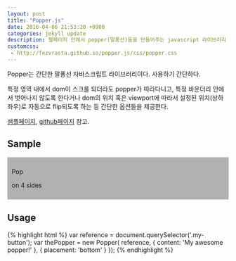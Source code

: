 ```yaml
---
layout: post
title: "Popper.js"
date: 2016-04-06 21:53:20 +0900
categories: jekyll update
description: 웹페이지 안에서 popper(말풍선)들을 만들어주는 javascript 라이브러리
customcss:
 - http://fezvrasta.github.io/popper.js/css/popper.css
---
```

<script type="text/javascript" src ="http://cdn.jsdelivr.net/popper.js/*/popper.min.js"></script>
Popper는 간단한 말풍선 자바스크립트 라이브러리이다. 사용하기 간단하다.

특정 영역 내에서 dom이 스크롤 되더라도 popper가 따라다니고, 특정 바운더리 안에서 벗어나지 않도록 한다거나
dom의 위치 혹은 viewport에 따라서 설정된 위치(상하좌우)로 자동으로 flip되도록 하는 등 간단한 옵션들을 제공한다.

[샘플페이지][sample], [github페이지][github] 참고.

## Sample
<div style="background-color: rgba(0, 0, 0, 0.3);padding: 10px;">
	<div class="rel my-button">
	    <p class="bold">Pop</p>
	    <p class="thin">on 4 sides</p>
	</div>
</div>
<script type="text/javascript">
document.addEventListener('DOMContentLoaded', function(){
var reference = document.querySelector('.my-button');
var thePopper1 = new Popper(reference,{content: 'My awesome popper!'},{placement: 'bottom'});
var thePopper2 = new Popper(reference,{content: 'My awesome popper!'},{placement: 'left'});
var thePopper3 = new Popper(reference,{content: 'My awesome popper!'},{placement: 'right'});
var thePopper3 = new Popper(reference,{content: 'My awesome popper!'},{placement: 'top'});
});
</script>

## Usage
{% highlight html %}
var reference = document.querySelector('.my-button');
var thePopper = new Popper(
    reference,
    {
        content: 'My awesome popper!'
    },
    {
        placement: 'bottom'
    }
});
{% endhighlight %}

[sample]: http://fezvrasta.github.io/popper.js/
[github]: https://github.com/FezVrasta/popper.js
